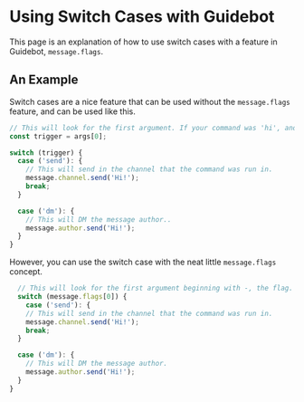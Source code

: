 # Using Switch Cases with Guidebot

This page is an explanation of how to use switch cases with a feature in Guidebot, `message.flags`.

## An Example

Switch cases are a nice feature that can be used without the `message.flags` feature, and can be used like this. 

```js
// This will look for the first argument. If your command was 'hi', and you did 'hi send', it would send 'Hi!' to the channel.
const trigger = args[0];

switch (trigger) {  
  case ('send'): {
    // This will send in the channel that the command was run in.
    message.channel.send('Hi!');
    break;
  }

  case ('dm'): {
    // This will DM the message author..
    message.author.send('Hi!');
  }
}
```

However, you can use the switch case with the neat little `message.flags` concept.

```js
  // This will look for the first argument beginning with -, the flag. If your command was 'hi', and you did 'hi -send', it would send 'Hi!' to the channel.
  switch (message.flags[0]) {
    case ('send'): {
    // This will send in the channel that the command was run in.
    message.channel.send('Hi!');
    break;
  }

  case ('dm'): {
    // This will DM the message author.
    message.author.send('Hi!');
  }
}
```